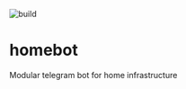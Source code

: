 ![build](https://github.com/kgusakov/homebot/workflows/build/badge.svg?branch=master&event=push)

# homebot
Modular telegram bot for home infrastructure
